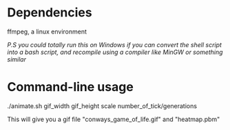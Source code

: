 # Dependencies
ffmpeg, a linux environment

_P.S you could totally run this on Windows if you can convert the shell script into a bash script, and recompile using a compiler like MinGW or something similar_

# Command-line usage

./animate.sh gif\_width gif\_height scale number\_of\_tick/generations

This will give you a gif file "conways\_game\_of\_life.gif" and "heatmap.pbm"
